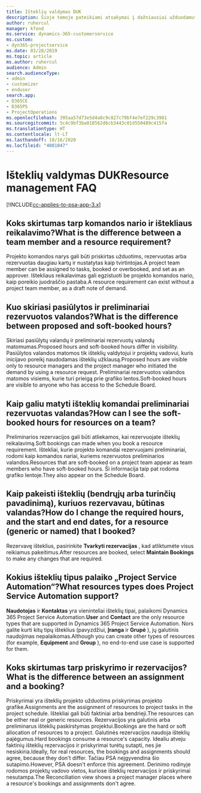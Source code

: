 ```yaml
---
title: Išteklių valdymas DUK
description: Šioje temoje pateikiami atsakymai į dažniausiai užduodamus klausimus apie išteklių valdymą.
author: ruhercul
manager: kfend
ms.service: dynamics-365-customerservice
ms.custom:
- dyn365-projectservice
ms.date: 03/28/2019
ms.topic: article
ms.author: ruhercul
audience: Admin
search.audienceType:
- admin
- customizer
- enduser
search.app:
- D365CE
- D365PS
- ProjectOperations
ms.openlocfilehash: 395aa57d73e5d4a0c9c827c79bf4e7ef229c3981
ms.sourcegitcommit: 5c4c9bf3ba018562d6cb3443c01d550489c415fa
ms.translationtype: HT
ms.contentlocale: lt-LT
ms.lasthandoff: 10/16/2020
ms.locfileid: "4081047"
---
```

# <a name="resource-management-faq"></a><span data-ttu-id="3130e-103">Išteklių valdymas DUK</span><span class="sxs-lookup"><span data-stu-id="3130e-103">Resource management FAQ</span></span>

[!INCLUDE[cc-applies-to-psa-app-3.x](../includes/cc-applies-to-psa-app-3x.md)]

## <a name="what-is-the-difference-between-a-team-member-and-a-resource-requirement"></a><span data-ttu-id="3130e-104">Koks skirtumas tarp komandos nario ir ištekliaus reikalavimo?</span><span class="sxs-lookup"><span data-stu-id="3130e-104">What is the difference between a team member and a resource requirement?</span></span>

<span data-ttu-id="3130e-105">Projekto komandos narys gali būti priskirtas užduotims, rezervuotas arba rezervuotas daugiau kartų ir nustatytas kaip tvirtintojas.</span><span class="sxs-lookup"><span data-stu-id="3130e-105">A project team member can be assigned to tasks, booked or overbooked, and set as an approver.</span></span> <span data-ttu-id="3130e-106">Ištekliaus reikalavimas gali egzistuoti be projekto komandos nario, kaip poreikio juodraščio pastaba.</span><span class="sxs-lookup"><span data-stu-id="3130e-106">A resource requirement can exist without a project team member, as a draft note of demand.</span></span> 

## <a name="what-is-the-difference-between-proposed-and-soft-booked-hours"></a><span data-ttu-id="3130e-107">Kuo skiriasi pasiūlytos ir preliminariai rezervuotos valandos?</span><span class="sxs-lookup"><span data-stu-id="3130e-107">What is the difference between proposed and soft-booked hours?</span></span>

<span data-ttu-id="3130e-108">Skiriasi pasiūlytų valandų ir preliminariai rezervuotų valandų matomumas.</span><span class="sxs-lookup"><span data-stu-id="3130e-108">Proposed hours and soft-booked hours differ in visibility.</span></span> <span data-ttu-id="3130e-109">Pasiūlytos valandos matomos tik išteklių valdytojui ir projektų vadovui, kuris inicijavo poreikį naudodamas išteklių užklausą.</span><span class="sxs-lookup"><span data-stu-id="3130e-109">Proposed hours are visible only to resource managers and the project manager who initiated the demand by using a resource request.</span></span> <span data-ttu-id="3130e-110">Preliminariai rezervuotos valandos matomos visiems, kurie turi prieigą prie grafiko lentos.</span><span class="sxs-lookup"><span data-stu-id="3130e-110">Soft-booked hours are visible to anyone who has access to the Schedule Board.</span></span>

## <a name="how-can-i-see-the-soft-booked-hours-for-resources-on-a-team"></a><span data-ttu-id="3130e-111">Kaip galiu matyti išteklių komandai preliminariai rezervuotas valandas?</span><span class="sxs-lookup"><span data-stu-id="3130e-111">How can I see the soft-booked hours for resources on a team?</span></span>

<span data-ttu-id="3130e-112">Preliminarios rezervacijos gali būti atliekamos, kai rezervuojate išteklių reikalavimą.</span><span class="sxs-lookup"><span data-stu-id="3130e-112">Soft bookings can made when you book a resource requirement.</span></span> <span data-ttu-id="3130e-113">Ištekliai, kurie projekto komandai rezervuojami preliminariai, rodomi kaip komandos nariai, kuriems rezervuotos preliminarios valandos.</span><span class="sxs-lookup"><span data-stu-id="3130e-113">Resources that are soft-booked on a project team appear as team members who have soft-booked hours.</span></span> <span data-ttu-id="3130e-114">Ši informacija taip pat rodoma grafiko lentoje.</span><span class="sxs-lookup"><span data-stu-id="3130e-114">They also appear on the Schedule Board.</span></span>

## <a name="how-do-i-change-the-required-hours-and-the-start-and-end-dates-for-a-resource-generic-or-named-that-i-booked"></a><span data-ttu-id="3130e-115">Kaip pakeisti išteklių (bendrųjų arba turinčių pavadinimą), kuriuos rezervavau, būtinas valandas?</span><span class="sxs-lookup"><span data-stu-id="3130e-115">How do I change the required hours, and the start and end dates, for a resource (generic or named) that I booked?</span></span>

<span data-ttu-id="3130e-116">Rezervavę išteklius, pasirinkite **Tvarkyti rezervacijas** , kad atliktumėte visus reikiamus pakeitimus.</span><span class="sxs-lookup"><span data-stu-id="3130e-116">After resources are booked, select **Maintain Bookings** to make any changes that are required.</span></span>

## <a name="what-resources-types-does-project-service-automation-support"></a><span data-ttu-id="3130e-117">Kokius išteklių tipus palaiko „Project Service Automation“?</span><span class="sxs-lookup"><span data-stu-id="3130e-117">What resources types does Project Service Automation support?</span></span>

<span data-ttu-id="3130e-118">**Naudotojas** ir **Kontaktas** yra vieninteliai išteklių tipai, palaikomi Dynamics 365 Project Service Automation.</span><span class="sxs-lookup"><span data-stu-id="3130e-118">**User** and **Contact** are the only resource types that are supported in Dynamics 365 Project Service Automation.</span></span> <span data-ttu-id="3130e-119">Nors galite kurti kitų tipų išteklius (pavyzdžiui, **Įranga** ir **Grupė** ), jų galutinis naudojimas nepalaikomas.</span><span class="sxs-lookup"><span data-stu-id="3130e-119">Although you can create other types of resources (for example, **Equipment** and **Group** ), no end-to-end use case is supported for them.</span></span>

## <a name="what-is-the-difference-between-an-assignment-and-a-booking"></a><span data-ttu-id="3130e-120">Koks skirtumas tarp priskyrimo ir rezervacijos?</span><span class="sxs-lookup"><span data-stu-id="3130e-120">What is the difference between an assignment and a booking?</span></span>

<span data-ttu-id="3130e-121">Priskyrimai yra išteklių projekto užduotims priskyrimas projekto grafike.</span><span class="sxs-lookup"><span data-stu-id="3130e-121">Assignments are the assignment of resources to project tasks in the project schedule.</span></span> <span data-ttu-id="3130e-122">Ištekliai gali būti faktiniai arba bendrieji.</span><span class="sxs-lookup"><span data-stu-id="3130e-122">The resources can be either real or generic resources.</span></span> <span data-ttu-id="3130e-123">Rezervacijos yra galutinis arba preliminarus išteklių paskirstymas projektui.</span><span class="sxs-lookup"><span data-stu-id="3130e-123">Bookings are the hard or soft allocation of resources to a project.</span></span> <span data-ttu-id="3130e-124">Galutinės rezervacijos naudoja išteklių pajėgumus.</span><span class="sxs-lookup"><span data-stu-id="3130e-124">Hard bookings consume a resource's capacity.</span></span> <span data-ttu-id="3130e-125">Idealiu atveju faktinių išteklių rezervacijos ir priskyrimai turėtų sutapti, nes jie nesiskiria.</span><span class="sxs-lookup"><span data-stu-id="3130e-125">Ideally, for real resources, the bookings and assignments should agree, because they don't differ.</span></span> <span data-ttu-id="3130e-126">Tačiau PSA neįgyvendina šio sutapimo.</span><span class="sxs-lookup"><span data-stu-id="3130e-126">However, PSA doesn't enforce this agreement.</span></span> <span data-ttu-id="3130e-127">Derinimo rodinyje rodomos projektų vadovo vietos, kuriose išteklių rezervacijos ir priskyrimai nesutampa.</span><span class="sxs-lookup"><span data-stu-id="3130e-127">The Reconciliation view shows a project manager places where a resource's bookings and assignments don't agree.</span></span>
